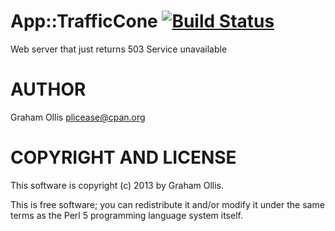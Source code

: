 # App::TrafficCone [![Build Status](https://secure.travis-ci.org/plicease/App-TrafficCone.png)](http://travis-ci.org/plicease/App-TrafficCone)

Web server that just returns 503 Service unavailable

# AUTHOR

Graham Ollis <plicease@cpan.org>

# COPYRIGHT AND LICENSE

This software is copyright (c) 2013 by Graham Ollis.

This is free software; you can redistribute it and/or modify it under
the same terms as the Perl 5 programming language system itself.

